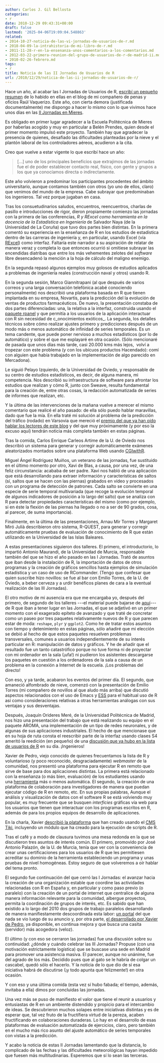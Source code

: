 ```yaml
---
author: Carlos J. Gil Bellosta
categories:
- r
date: 2010-12-29 09:43:31+00:00
draft: false
lastmod: '2025-04-06T19:09:04.548863'
related:
- 2014-10-27-noticia-de-las-vi-jornadas-de-usuarios-de-r.md
- 2018-04-09-la-intrahistoria-de-mi-libro-de-r.md
- 2011-11-28-r-en-la-ensenanza-unos-comentarios-a-los-comentarios.md
- 2012-03-22-primera-reunion-del-grupo-de-usuarios-de-r-de-madrid-ii.md
- 2010-02-26-febrero.md
tags:
- r
title: Noticia de las II Jornadas de Usuarios de R
url: /2010/12/29/noticia-de-las-ii-jornadas-de-usuarios-de-r/
---
```


Hace un año, al acabar las I Jornadas de Usuarios de R, [escribí un pequeño resumen](http://analisisydecision.es/noticias-del-congreso-de-usuarios-de-r/) de lo habido en ellas en el blog de mi compañero de penas y oficios Raúl Vaquerizo. Este año, con cierta demora (justificada documentalmente) me dispongo a hacer lo mismo con lo que vivimos hace unos días en las [II Jornadas en Mieres](http://epm.uniovi.es/actividades/-/asset_publisher/0012/content/ii-jornadas-de-usuarios-de-r-en-castellano).

Es obligado en primer lugar agradecer a la Escuela Politécnica de Mieres por haberlas acogido y muy en particular a Belén Prendes, quien desde el primer momento impulsó este proyecto. También hay que agradecer la presencia de quienes, desafiado las dificultades planteadas por la nieve y el plantón laboral de los controladores aéreos, acudieron a la cita.

Creo que vuelve a estar vigente lo que escribí hace un año:


>[...] uno de los principales beneficios que extrajimos de las jornadas fue el de poder establecer contacto real, físico, con gente y grupos a los que ya conocíamos directa o indirectamente.


Este año volvieron a predominar los participantes procedentes del ámbito universitario, aunque contamos también con otros (yo uno de ellos, claro) que venimos del mundo de la empresa. Cabe subrayar que predominaban los ingenieros. Tal vez porque jugaban en casa.

Tras los consuetudinarios saludos, encuentros, reencuentros, charlas de pasillo e introducciones de rigor, dieron propiamente comienzo las jornadas con la primera de las conferencias, _R y RExcel como herramienta en la docencia de la Estadística en Ingeniería_ de Salvador Naya (de la Universidad de La Coruña) que tuvo dos partes bien distintas. En la primera comentó su experiencia en la enseñanza de R en los estudios de estadística dentro de las carreras de ingeniería y, en particular, usando Excel (vía [RExcel](http://en.wikipedia.org/wiki/RExcel)) como interfaz. Faltaría este narrador a su aspiración de relatar de manera veraz y completa lo que entonces ocurrió si omitiese subrayar las encendidas diatribas que entre los más vehementes zelotes del _software_ libre desencadenó la mención a la hoja de cálculo del maligno enemigo.

En la segunda repasó algunos ejemplos muy golosos de estudios aplicados a problemas de ingeniería reales (construcción naval y otros) usando R.

En la segunda sesión, Marco Giannitrapani (al que después de varios correos y una larga conversación telefónica acabé conociendo personalmente) nos describió una plataforma basada en R que tienen implantada en su empresa, Novartis, para la predicción del la evolución de ventas de productos farmacéuticos. De nuevo, la presentación constaba de dos partes diferenciadas: una, la relativa a la interfaz, construida usando el [paquete rpanel](http://cran.r-project.org/web/packages/rpanel) y que permitía a los usuarios de la aplicación interactuar con R sin necesidad de c_onocimientos exóticos_. La segunda, los detalles técnicos sobre cómo realizar ajustes primero y predicciones después de un modo más o menos automático de infinidad de series temporales. Es un tema candente, que puede poner nervioso a muchos estadísticos (por lo de automático) y sobre el que me explayaré en otra ocasión. (Sólo mencionaré de pasada que unos días más tarde, casi 20.000 kms más lejos,  volví a tropezar con este problema (y con los ubícuos productos Hacendado): comí con alguien que había trabajado en la implementación de algo parecido en Mercadona).

Le siguió Pelayo Izquierdo, de la Universidad de Oviedo, y responsable de su centro de estudios estadísticos, es decir, de alguna manera, mi competencia. Nos describió su infraestructura de software para afrontar los estudios que realizan y cómo R, junto con Sweave, resulta fundamental para la creación de, entre otras cosas, la redacción automatizada de series de informes que realizan, etc.

Y la última de las intervenciones de la mañana vuelve a merecer el mismo comentario que realicé el año pasado: de ella sólo puedo hablar maravillas, dado que fue la mía. En ella traté mi solución al problema de la predicción del tráfico (rodado) en Varsovia que mereció el [premio del que ya han oído hablar los lectores de este blog](http://www.datanalytics.com/2010/09/08/datanalytics-segunda-posicion-en-la-competicion-internacional-de-mineria-de-datos/) y del que muy próximamente (y por eso la excuso aquí) tendrán noticia más completa también en estas páginas.

Tras la comida, Carlos Enrique Carleos Artime de la U. de Oviedo nos describió un sistema para generar y corregir automáticamente exámenes aleatorizados montados sobre una plataforma Web usando [CGIwithR](http://cran.r-project.org/web/packages/CGIwithR/index.html).

Miguel Ángel Rodríguez Muiños, un veterano de las jornadas, fue sustituido en el último momento por otro, Xavi de Blas, a causa, por una vez, de una feliz circunstancia: acababa de ser padre. Xavi nos habló de una aplicación que está desarrollando para extraer información y características de saltos (sí, saltos que se hacen con las piernas) grabados en vídeo y procesados con un programa de detección de patrones. Cada salto se convierte en una especie de serie temporal multivariada (que recoge la evolución temporal de algunos indicadores de posición a lo largo del salto) que se analiza con R para detectar propiedades características del mismo (como por ejemplo, si en éste la flexión de las piernas ha llegado o no a ser de 90 grados, cosa, al parecer, de suma importancia).

Finalmente, en la última de las presentaciones, Arnau Mir Torres y Margaret Miró Julià describieron otro sistema, R-QUEST, para generar y corregir automáticamente pruebas de evaluación de conocimiento de R que están utilizando en la Universidad de las Islas Baleares.

A estas presentaciones siguieron dos talleres. El primero, el introductorio, lo impartió Antonio Maurandi, de la Universidad de Murcia, responsable también del que se hizo el año pasado en las I Jornadas. Trató de asuntos que iban desde la instalación de R, la importación de datos de otros programas y la creación de gráficos sencillos hasta ejemplos de simulación estadística y un caso de uso de RCommander. (Tengo que confesar que quien suscribe hizo novillos: se fue al bar con Emilio Torres, de la U. de Oviedo, a beber cerveza y a urdir benéficos planes de cara a la eventual realización de las III Jornadas).

El otro motivo de mi ausencia era que me encargaba yo, después del primero, de segundo de los talleres ---el material puede bajarse de [aquí](/uploads/ii_jornadas_material_tutorial.zip)--- de R que iban a tener lugar en las Jornadas, el que se adjetivó en un primer momento con el exagerado epíteto de avanzado y que traté de concretar como un paseo por tres paquetes relativamente nuevos de R y que parecen estar de moda: `reshape`, `plyr` y `ggplot2`. Como he de tratar estos asuntos con tiempo y detenimiento en estas páginas, sólo añadiré que mi elección se debió al hecho de que estos paquetes resuelven problemas transversales, comunes a usuarios independientemente de su interés particular en R: manipulación de datos y gráficos. Y he de añadir que el resultado fue un tanto catastrófico porque no tuve forma ni de proyectar con mi ordenador en la sala (¡ufa!) ni pudieron los asistentes descargarse los paquetes en cuestión a los ordenadores de la sala a causa de un problema en la conexión a Internet de la escuela. ¡Los problemas del directo!

Con eso, y ya tarde, acabaron los eventos del primer día. El segundo, que amaneció alfombrado de nieve, comenzó con la presentación de Emilio Torres (mi compañero de novillos al que aludo más arriba) que discutió aspectos relacionados con el uso de Emacs y [ESS](http://ess.r-project.org/) para el habitual uso de R así como consideraciones relativas a otras herramientas análogas con sus ventajas y sus desventajas.

Después, Joaquín Orideres Meré, de la Universidad Politécnica de Madrid, nos hizo una presentación del trabajo que está realizando su equipo en el paquete AROMA, una implementación de un tipo de redes neuronales, y de algunas de sus aplicaciones industriales. El hecho de que mencionase que en su hoja de ruta consta el reescribir parte de la interfaz usando clases S4 ameritó la reedición (en pequeño) de una [discusión que ya hubo en la lista de usuarios de R](https://stat.ethz.ch/pipermail/r-help-es/2010-November/001531.html) en su día. ¡Ingenieros!

Xavier de Pedro, viejo conocido de quienes frecuentamos la lista de R y voluntarioso (y poco reconocido, desgraciadamente) _webmaster_ de la comunidad, nos presentó una plataforma para ejecutar R en remoto que sirve de base para dos aplicaciones distintas. La primera está relacionado con la enseñanza (o más bien, evaluación) de los estudiantes usando una [herramienta](http://cochise.bib.ub.es) más o menos automática. El segundo, la creación de una plataforma de colaboración para investigadores de manera que puedan ejecutar código de R en remoto, etc. En sus propias palabras,
Aunque el análisis y visualización de datos con el software R se está volviendo muy popular, es muy frecuente que se busquen _interficies_ gráficas vía web para los usuarios que tienen que interactuar con los programas escritos en R, además de para los propios equipos de desarrollo de aplicaciones.

En la charla, Xavier [describió la plataforma](http://estbioinfo.stat.ub.es/wp-content/uploads/2010/12/RJ-II-Jornadas-R-ES-XavierdePedro.pdf) que han creado usando el [CMS](http://es.wikipedia.org/wiki/Sistema_de_gesti%C3%B3n_de_contenidos) [Tiki](http://tiki.org), incluyendo un módulo que ha creado para la ejecución de scripts de R.

Tras el café y a modo de clausura tuvimos una mesa redonda en la que se discutieron tres asuntos de interés común. El primero, promovido por José Antonio Palazón, de la U. de Murcia, tenía que ver con la conveniencia de crear unas certificaciones para los usuarios de R que les permitiesen acreditar su dominio de la herramienta estableciendo un programa y unas pruebas de nivel homogéneas. Estoy seguro de que volveremos a oír hablar del tema pronto.

El segundo fue continuación del que cerró las I Jornadas: el avanzar hacia la creación de una organización estable que coordine las actividades relacionadas con R en España y, en particular y como paso previo (o paralelo) con la creación de un portal de internet que centralice de alguna manera información relevante para la comunidad, albergue proyectos, permita la coordinación de grupos de interés, etc. Es sabido que han existido a lo largo del 2010 dos grupos de trabajo paralelos desarrollando de manera manifiestamente descoordinada esta labor: [un portal](http://r-es.org/) del que nada se vio luego de su anuncio y, por otra parte, [el desarrollado por Xavier de Pedro](http://r-help-es.ourproject.org), ya disponible, en continua mejora y que busca una casita (servidor) más acogedora (veloz).

El último (y con eso se cerraron las jornadas) fue una discusión sobre su continuidad: ¿dónde y cuándo celebrar las III Jornadas? Propuse (con una motivación estrictamente logística) que se buscase una sede en Madrid para promover una asistencia masiva. El parecer, aunque no unánime, fue del agrado de los más. Decidido pues que al gato se le habría de colgar un cascabel, quedó sólo el hacerlo. Y la noticia de lo que dio de sí esa iniciativa habrá de discutirse (¡y todo apunta que felizmente!) en otra ocasión.

Y con eso y una última comida (esta vez sí hubo fabada; el tiempo, además, invitaba a ella) dimos por concluidas las jornadas.

Una vez más se puso de manifiesto el valor que tiene el reunir a usuarios y entusiastas de R en un ambiente distendido y propicio para el intercambio de ideas. Se descubrieron muchos solapes entre iniciativas distintas y es de esperar que, tal vez fruto de la fructífiera virtud de la pereza, acaben fructificando en colaboraciones duraderas. Lo hay en el desarrollo de esas plataformas de evaluación automatizada de ejercicios, claro, pero también en el mucho más rico asunto del ajuste automático de series temporales con vistas a la predicción.

Y acabo la noticia de estas II Jornadas lamentando que la distancia, lo complicado de las fechas y las dificultades meteorológicas hayan impedido que fuesen más multitudinarias. Esperemos que sí lo sean las terceras.